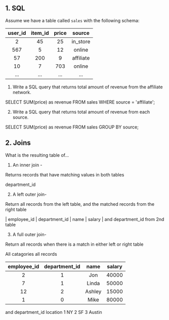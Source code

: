 ## 1. SQL

Assume we have a table called `sales` with the following schema:

|user_id | item_id | price | source |
|:--:| :--:|:--:|:--:|
| 2 | 45 | 25 | in_store |
| 567 | 5 | 12 | online |
| 57 | 200 | 9 | affiliate |
| 10 | 7 | 703 | online |
| ... | ... | ... | ... |

1. Write a SQL query that returns total amount of revenue from the affiliate network.

  SELECT SUM(price) as revenue
  FROM sales
  WHERE source = 'affiliate';

2. Write a SQL query that returns total amount of revenue from each source.

  SELECT SUM(price) as revenue
  FROM sales
  GROUP BY source;

## 2. Joins

What is the resulting table of...
1. An inner join -

Returns records that have matching values in both tables

  department_id

2. A left outer join-

Return all records from the left table, and the matched records from the right table

  | employee_id | department_id | name | salary | and department_id from 2nd table

3. A full outer join-

Return all records when there is a match in either left or right table

All catagories all records

| employee_id | department_id | name | salary |
|:--:|:--:|:--:|:--:|
| 2 | 1 | Jon | 40000 |
| 7 | 1 | Linda | 50000 |
| 12 | 2 | Ashley | 15000 |
| 1 | 0 | Mike | 80000 |

and
department_id	location
1	NY
2	SF
3	Austin
